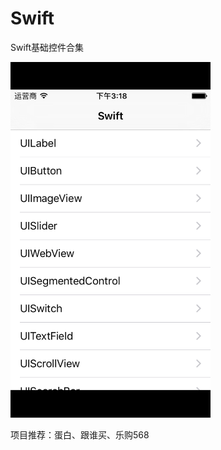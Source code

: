 # Swift
Swift基础控件合集

<img src="https://github.com/735850697/Swift/blob/master/ps.png" width="320"></br>

项目推荐：蛋白、跟谁买、乐购568
